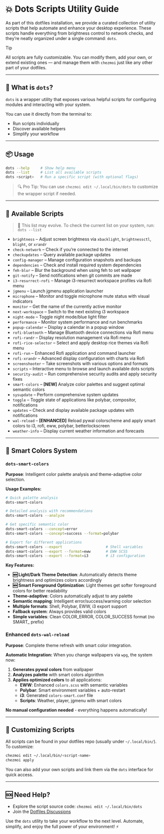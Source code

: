 # 💥 Dots Scripts Utility Guide

As part of this dotfiles installation, we provide a curated collection of utility scripts that help automate and enhance your desktop experience. These scripts handle everything from brightness control to network checks, and they’re neatly organized under a single command: `dots`.

> [!TIP]
> All scripts are fully customizable. You can modify them, add your own, or extend existing ones — and manage them with `chezmoi` just like any other part of your dotfiles.

---

## 🚀 What is `dots`?

`dots` is a wrapper utility that exposes various helpful scripts for configuring modules and interacting with your system.

You can use it directly from the terminal to:

- Run scripts individually
- Discover available helpers
- Simplify your workflow

---

## 📦 Usage

```sh
dots --help     # Show help menu
dots --list     # List all available scripts
dots <script>   # Run a specific script (with optional flags)
```

> 🔍 Pro Tip: You can use `chezmoi edit ~/.local/bin/dots` to customize the wrapper script if needed.

---

## 📜 Available Scripts

> 📝 This list may evolve. To check the current list on your system, run: `dots --list`

- `brightness` – Adjust screen brightness via `xbacklight`, `brightnessctl`, `blight`, or `xrandr`
- `check-network` – Check if you’re connected to the internet
- `checkupdates` – Query available package updates
- `config-manager` – Manage configuration snapshots and backups
- `dependencies` – Check and install required system dependencies
- `feh-blur` – Blur the background when using feh to set wallpaper
- `git-notify` – Send notifications when git commits are made
- `i3-resurrect-rofi` – Manage i3-resurrect workspace profiles via Rofi menu
- `jgmenu` – Launch jgmenu application launcher
- `microphone` – Monitor and toggle microphone mute status with visual indicators
- `monitor` – Get the name of the currently active monitor
- `next-workspace` – Switch to the next existing i3 workspace
- `night-mode` – Toggle night mode/blue light filter
- `performance` – Monitor system performance and run benchmarks
- `popup-calendar` – Display a calendar in a popup window
- `rofi-bluetooth` – Manage Bluetooth device connections via Rofi menu
- `rofi-randr` – Display resolution management via Rofi menu
- `rofi-rice-selector` – Select and apply desktop rice themes via Rofi menu
- `rofi-run` – Enhanced Rofi application and command launcher
- `rofi-xrandr` – Advanced display configuration with charts via Rofi
- `screenshooter` – Take screenshots with various options and formats
- `scripts` – Interactive menu to browse and launch available dots scripts
- `security-audit` – Run comprehensive security audits and apply security fixes
- `smart-colors` – **[NEW]** Analyze color palettes and suggest optimal semantic colors
- `sysupdate` – Perform comprehensive system updates
- `toggle` – Toggle state of applications like polybar, compositor, notifications
- `updates` – Check and display available package updates with notifications
- `wal-reload` – **[ENHANCED]** Reload pywal colorscheme and apply smart colors to i3, rofi, eww, polybar, betterlockscreen
- `weather-info` – Display current weather information and forecasts

---

## 🎨 Smart Colors System

### `dots-smart-colors`

**Purpose**: Intelligent color palette analysis and theme-adaptive color selection.

**Usage Examples:**

```bash
# Quick palette analysis
dots-smart-colors

# Detailed analysis with recommendations
dots-smart-colors --analyze

# Get specific semantic color
dots-smart-colors --concept=error
dots-smart-colors --concept=success --format=polybar

# Export for different applications
dots-smart-colors --export                    # Shell variables
dots-smart-colors --export --format=eww       # EWW SCSS
dots-smart-colors --export --format=i3        # i3 configuration
```

**Key Features:**

- **🆕 Light/Dark Theme Detection**: Automatically detects theme brightness and optimizes colors accordingly
- **🆕 Smart Foreground Optimization**: Light themes get softer foreground colors for better readability
- **Theme-adaptive**: Colors automatically adjust to any palette
- **Semantic mapping**: Intelligent error/success/warning color selection
- **Multiple formats**: Shell, Polybar, EWW, i3 export support
- **Fallback system**: Always provides valid colors
- **Simple variables**: Clean COLOR_ERROR, COLOR_SUCCESS format (no SMART_ prefix)

### Enhanced `dots-wal-reload`

**Purpose**: Complete theme refresh with smart color integration.

**Automatic Integration:**
When you change wallpapers via `wpg`, the system now:

1. **Generates pywal colors** from wallpaper
2. **Analyzes palette** with smart colors algorithm
3. **Applies optimized colors** to all applications:
   - **EWW**: Enhanced `colors.scss` with semantic variables
   - **Polybar**: Smart environment variables + auto-restart
   - **i3**: Generated `colors-smart.conf` file
   - **Scripts**: Weather, player, jgmenu with smart colors

**No manual configuration needed** - everything happens automatically!

---

## 🧠 Customizing Scripts

All scripts can be found in your dotfiles repo (usually under `~/.local/bin/`). To customize:

```sh
chezmoi edit ~/.local/bin/<script-name>
chezmoi apply
```

You can also add your own scripts and link them via the `dots` interface for quick access.

---

## 🆘 Need Help?

- Explore the script source code: `chezmoi edit ~/.local/bin/dots`
- Join the [Dotfiles Discussions](https://github.com/ulises-jeremias/dotfiles/discussions)

Use the `dots` utility to take your workflow to the next level. Automate, simplify, and enjoy the full power of your environment! ⚡
